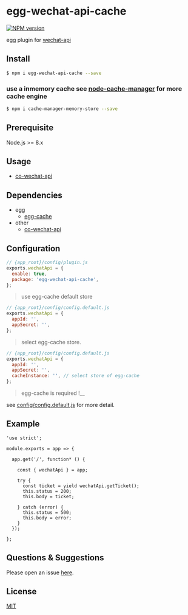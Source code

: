 # egg-wechat-api-cache

[![NPM version][npm-image]][npm-url]

[npm-image]: https://img.shields.io/npm/v/egg-wechat-api-cache.svg?style=flat-square
[npm-url]: https://npmjs.org/package/egg-wechat-api-cache

<!--
Description here.
-->

egg plugin for [wechat-api](https://github.com/node-webot/co-wechat-api)

## Install

```bash
$ npm i egg-wechat-api-cache --save
```
### use a inmemory cache see [node-cache-manager](https://github.com/BryanDonovan/node-cache-manager) for more cache engine

```bash
$ npm i cache-manager-memory-store --save 
```

## Prerequisite

Node.js >= 8.x

## Usage

- [co-wechat-api](https://github.com/node-webot/co-wechat-api)

## Dependencies

- egg
	- [egg-cache](https://github.com/hexindai/egg-cache)
- other
	- [co-wechat-api](https://github.com/node-webot/co-wechat-api)

## Configuration

```js
// {app_root}/config/plugin.js
exports.wechatApi = {
  enable: true,
  package: 'egg-wechat-api-cache',
};
```
> use egg-cache default store

```js
// {app_root}/config/config.default.js
exports.wechatApi = {  
  appId: '',
  appSecret: '',
};
```
> select egg-cache store.

```js
// {app_root}/config/config.default.js
exports.wechatApi = {
  appId: '',
  appSecret: '',
  cacheInstance: '', // select store of egg-cache
};
```

> egg-cache is required !__

see [config/config.default.js](config/config.default.js) for more detail.

## Example

<!-- example here -->

```
'use strict';

module.exports = app => {

  app.get('/', function* () {

    const { wechatApi } = app;

    try {
      const ticket = yield wechatApi.getTicket();
      this.status = 200;
      this.body = ticket;

    } catch (error) {
      this.status = 500;
      this.body = error;
    }
  });

};
```

## Questions & Suggestions

Please open an issue [here](https://github.com/relzhong/egg-wechat-api-cache/issues).

## License

[MIT](LICENSE)
